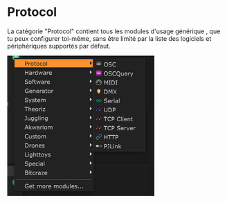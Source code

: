 # Protocol

La catégorie "Protocol" contient tous les modules d'usage générique , que tu peux configurer toi-même, sans être limité par la liste des logiciels et périphériques supportés par défaut.

![](../../.gitbook/assets/menu_protocols.png)

